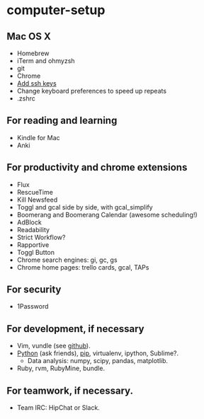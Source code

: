 computer-setup
==============

## Mac OS X
- Homebrew
- iTerm and ohmyzsh
- git
- Chrome
- [Add ssh keys](https://help.github.com/articles/generating-ssh-keys)
- Change keyboard preferences to speed up repeats
- .zshrc

## For reading and learning
- Kindle for Mac
- Anki

## For productivity and chrome extensions
- Flux
- RescueTime
- Kill Newsfeed
- Toggl and gcal side by side, with gcal\_simplify
- Boomerang and Boomerang Calendar (awesome scheduling!)
- AdBlock
- Readability
- Strict Workflow?
- Rapportive
- Toggl Button
- Chrome search engines: gi, gc, gs
- Chrome home pages: trello cards, gcal, TAPs

## For security
- 1Password

## For development, if necessary
- Vim, vundle (see [github](https://github.com/abliu/vim-config)).
- [Python](http://stackoverflow.com/questions/6344076/differences-between-distribute-distutils-setuptools-and-distutils2/14753678#14753678) (ask friends), [pip](http://pip.readthedocs.org/en/latest/installing.html), virtualenv, ipython, Sublime?.
  - Data analysis: numpy, scipy, pandas, matplotlib.
- Ruby, rvm, RubyMine, bundle.

## For teamwork, if necessary.
- Team IRC: HipChat or Slack.
